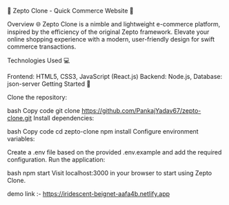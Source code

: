
🚀 Zepto Clone - Quick Commerce Website 🚀

Overview 🌐
Zepto Clone is a nimble and lightweight e-commerce platform, inspired by the efficiency of the original Zepto framework. Elevate your online shopping experience with a modern, user-friendly design for swift commerce transactions.

Technologies Used 💻

Frontend: HTML5, CSS3, JavaScript (React.js)
Backend: Node.js, 
Database: json-server
Getting Started 🚀

Clone the repository:

bash
Copy code
git clone https://github.com/PankajYadav67/zepto-clone.git
Install dependencies:

bash
Copy code
cd zepto-clone
npm install
Configure environment variables:

Create a .env file based on the provided .env.example and add the required configuration.
Run the application:

bash
npm start
Visit localhost:3000 in your browser to start using Zepto Clone.

demo link :- https://iridescent-beignet-aafa4b.netlify.app


